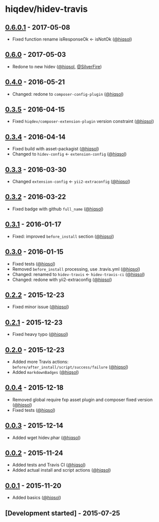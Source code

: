 # hiqdev/hidev-travis

## [0.6.0.1] - 2017-05-08

- Fixed function rename isResponseOk <- isNotOk ([@hiqsol])

## [0.6.0] - 2017-05-03

- Redone to new hidev ([@hiqsol], [@SilverFire])

## [0.4.0] - 2016-05-21

- Changed: redone to `composer-config-plugin` ([@hiqsol])

## [0.3.5] - 2016-04-15

- Fixed `hiqdev/composer-extension-plugin` version constraint ([@hiqsol])

## [0.3.4] - 2016-04-14

- Fixed build with asset-packagist ([@hiqsol])
- Changed to `hidev-config` <- `extension-config` ([@hiqsol])

## [0.3.3] - 2016-03-30

- Changed `extension-config` <- `yii2-extraconfig` ([@hiqsol])

## [0.3.2] - 2016-03-22

- Fixed badge with github `full_name` ([@hiqsol])

## [0.3.1] - 2016-01-17

- Fixed: improved `before_install` section ([@hiqsol])

## [0.3.0] - 2016-01-15

- Fixed tests ([@hiqsol])
- Removed `before_install` processing, use .travis.yml ([@hiqsol])
- Changed: renamed to `hidev-travis` <- `hidev-travis-ci` ([@hiqsol])
- Changed: redone with yii2-extraconfig ([@hiqsol])

## [0.2.2] - 2015-12-23

- Fixed minor issue ([@hiqsol])

## [0.2.1] - 2015-12-23

- Fixed heavy typo ([@hiqsol])

## [0.2.0] - 2015-12-23

- Added more Travis actions: `before/after_install/script/success/failure` ([@hiqsol])
- Added `markdownBadges` ([@hiqsol])

## [0.0.4] - 2015-12-18

- Removed global require fxp asset plugin and composer fixed version ([@hiqsol])
- Fixed tests ([@hiqsol])

## [0.0.3] - 2015-12-14

- Added wget hidev.phar ([@hiqsol])

## [0.0.2] - 2015-11-24

- Added tests and Travis CI ([@hiqsol])
- Added actual install and script actions ([@hiqsol])

## [0.0.1] - 2015-11-20

- Added basics ([@hiqsol])

## [Development started] - 2015-07-25

[@hiqsol]: https://github.com/hiqsol
[sol@hiqdev.com]: https://github.com/hiqsol
[@SilverFire]: https://github.com/SilverFire
[d.naumenko.a@gmail.com]: https://github.com/SilverFire
[@tafid]: https://github.com/tafid
[andreyklochok@gmail.com]: https://github.com/tafid
[@BladeRoot]: https://github.com/BladeRoot
[bladeroot@gmail.com]: https://github.com/BladeRoot
[Under development]: https://github.com/hiqdev/hidev-travis/compare/0.6.0...HEAD
[0.4.0]: https://github.com/hiqdev/hidev-travis/compare/0.3.5...0.4.0
[0.3.5]: https://github.com/hiqdev/hidev-travis/compare/0.3.4...0.3.5
[0.3.4]: https://github.com/hiqdev/hidev-travis/compare/0.3.3...0.3.4
[0.3.3]: https://github.com/hiqdev/hidev-travis/compare/0.3.2...0.3.3
[0.3.2]: https://github.com/hiqdev/hidev-travis/compare/0.3.1...0.3.2
[0.3.1]: https://github.com/hiqdev/hidev-travis/compare/0.3.0...0.3.1
[0.3.0]: https://github.com/hiqdev/hidev-travis/compare/0.2.2...0.3.0
[0.2.2]: https://github.com/hiqdev/hidev-travis/compare/0.2.1...0.2.2
[0.2.1]: https://github.com/hiqdev/hidev-travis/compare/0.2.0...0.2.1
[0.2.0]: https://github.com/hiqdev/hidev-travis/compare/0.0.4...0.2.0
[0.0.4]: https://github.com/hiqdev/hidev-travis/compare/0.0.3...0.0.4
[0.0.3]: https://github.com/hiqdev/hidev-travis/compare/0.0.2...0.0.3
[0.0.2]: https://github.com/hiqdev/hidev-travis/compare/0.0.1...0.0.2
[0.0.1]: https://github.com/hiqdev/hidev-travis/releases/tag/0.0.1
[0.6.0]: https://github.com/hiqdev/hidev-travis/compare/0.4.0...0.6.0
[0.6.0.1]: https://github.com/hiqdev/hidev-travis/compare/0.6.0...0.6.0.1
